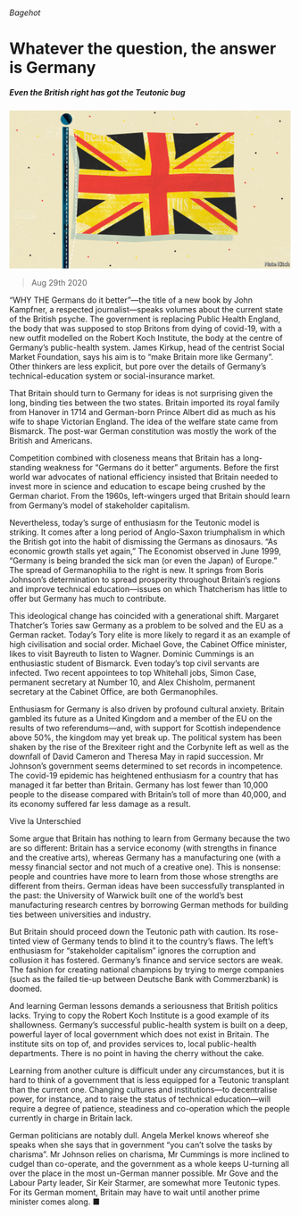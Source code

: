 ###### Bagehot

# Whatever the question, the answer is Germany 

##### Even the British right has got the Teutonic bug 

![image](images/20200829_BRD000_0.jpg) 

> Aug 29th 2020 

“WHY THE Germans do it better”—the title of a new book by John Kampfner, a respected journalist—speaks volumes about the current state of the British psyche. The government is replacing Public Health England, the body that was supposed to stop Britons from dying of covid-19, with a new outfit modelled on the Robert Koch Institute, the body at the centre of Germany’s public-health system. James Kirkup, head of the centrist Social Market Foundation, says his aim is to “make Britain more like Germany”. Other thinkers are less explicit, but pore over the details of Germany’s technical-education system or social-insurance market.

That Britain should turn to Germany for ideas is not surprising given the long, binding ties between the two states. Britain imported its royal family from Hanover in 1714 and German-born Prince Albert did as much as his wife to shape Victorian England. The idea of the welfare state came from Bismarck. The post-war German constitution was mostly the work of the British and Americans.


Competition combined with closeness means that Britain has a long-standing weakness for “Germans do it better” arguments. Before the first world war advocates of national efficiency insisted that Britain needed to invest more in science and education to escape being crushed by the German chariot. From the 1960s, left-wingers urged that Britain should learn from Germany’s model of stakeholder capitalism.

Nevertheless, today’s surge of enthusiasm for the Teutonic model is striking. It comes after a long period of Anglo-Saxon triumphalism in which the British got into the habit of dismissing the Germans as dinosaurs. “As economic growth stalls yet again,” The Economist observed in June 1999, “Germany is being branded the sick man (or even the Japan) of Europe.” The spread of Germanophilia to the right is new. It springs from Boris Johnson’s determination to spread prosperity throughout Britain’s regions and improve technical education—issues on which Thatcherism has little to offer but Germany has much to contribute.

This ideological change has coincided with a generational shift. Margaret Thatcher’s Tories saw Germany as a problem to be solved and the EU as a German racket. Today’s Tory elite is more likely to regard it as an example of high civilisation and social order. Michael Gove, the Cabinet Office minister, likes to visit Bayreuth to listen to Wagner. Dominic Cummings is an enthusiastic student of Bismarck. Even today’s top civil servants are infected. Two recent appointees to top Whitehall jobs, Simon Case, permanent secretary at Number 10, and Alex Chisholm, permanent secretary at the Cabinet Office, are both Germanophiles.

Enthusiasm for Germany is also driven by profound cultural anxiety. Britain gambled its future as a United Kingdom and a member of the EU on the results of two referendums—and, with support for Scottish independence above 50%, the kingdom may yet break up. The political system has been shaken by the rise of the Brexiteer right and the Corbynite left as well as the downfall of David Cameron and Theresa May in rapid succession. Mr Johnson’s government seems determined to set records in incompetence. The covid-19 epidemic has heightened enthusiasm for a country that has managed it far better than Britain. Germany has lost fewer than 10,000 people to the disease compared with Britain’s toll of more than 40,000, and its economy suffered far less damage as a result.

Vive la Unterschied

Some argue that Britain has nothing to learn from Germany because the two are so different: Britain has a service economy (with strengths in finance and the creative arts), whereas Germany has a manufacturing one (with a messy financial sector and not much of a creative one). This is nonsense: people and countries have more to learn from those whose strengths are different from theirs. German ideas have been successfully transplanted in the past: the University of Warwick built one of the world’s best manufacturing research centres by borrowing German methods for building ties between universities and industry.

But Britain should proceed down the Teutonic path with caution. Its rose-tinted view of Germany tends to blind it to the country’s flaws. The left’s enthusiasm for “stakeholder capitalism” ignores the corruption and collusion it has fostered. Germany’s finance and service sectors are weak. The fashion for creating national champions by trying to merge companies (such as the failed tie-up between Deutsche Bank with Commerzbank) is doomed.

And learning German lessons demands a seriousness that British politics lacks. Trying to copy the Robert Koch Institute is a good example of its shallowness. Germany’s successful public-health system is built on a deep, powerful layer of local government which does not exist in Britain. The institute sits on top of, and provides services to, local public-health departments. There is no point in having the cherry without the cake.

Learning from another culture is difficult under any circumstances, but it is hard to think of a government that is less equipped for a Teutonic transplant than the current one. Changing cultures and institutions—to decentralise power, for instance, and to raise the status of technical education—will require a degree of patience, steadiness and co-operation which the people currently in charge in Britain lack.

German politicians are notably dull. Angela Merkel knows whereof she speaks when she says that in government “you can’t solve the tasks by charisma”. Mr Johnson relies on charisma, Mr Cummings is more inclined to cudgel than co-operate, and the government as a whole keeps U-turning all over the place in the most un-German manner possible. Mr Gove and the Labour Party leader, Sir Keir Starmer, are somewhat more Teutonic types. For its German moment, Britain may have to wait until another prime minister comes along. ■

